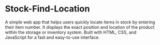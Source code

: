 # Stock-Find-Location
A simple web app that helps users quickly locate items in stock by entering their item number. It displays the exact position and location of the product within the storage or inventory system. Built with HTML, CSS, and JavaScript for a fast and easy-to-use interface.
